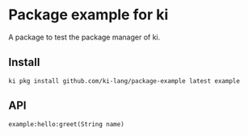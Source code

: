 
# Package example for ki

A package to test the package manager of ki.

## Install

```
ki pkg install github.com/ki-lang/package-example latest example
```

## API

```
example:hello:greet(String name)
```
